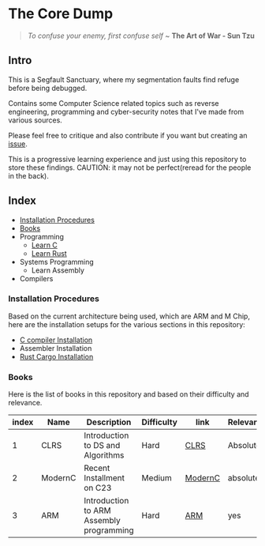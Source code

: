 # The Core Dump
>*To confuse your enemy, first confuse self* ~ **The Art of War - Sun Tzu**

## Intro
This is a Segfault Sanctuary, where my segmentation faults find refuge before being debugged.

Contains some Computer Science related topics such as reverse engineering, programming and cyber-security notes that I've made from various sources.

Please feel free to critique and also contribute if you want but creating an [issue](https://github.com/bernie-haxx/The-Core-Dump/issues/).

This is a progressive learning experience and just using this repository to store these findings. CAUTION: it may not be perfect(reread for the people in the back).



## Index

- [Installation Procedures](#installation-procedures)
- [Books](##Books)
- Programming
    - [Learn C](/Programming/Learn%20C/)
    - [Learn Rust](/Programming/Learn%20Rust/)
- Systems Programming
    - Learn Assembly
- Compilers

### Installation Procedures

Based on the current architecture being used, which are ARM and M Chip, here are the installation setups for the various sections in this repository:
- [C compiler Installation](/Programming/Learn%20C/README.md#Installation)
- Assembler Installation
- [Rust Cargo Installation](/Programming/Learn%20Rust/README.md#Installation)

### Books 

Here is the list of books in this repository and based on their difficulty and relevance.

| index | Name | Description | Difficulty | link | Relevance |
| ----- | ---- | ----------- | ---------- | ---- | --------- |
| 1     |CLRS| Introduction to DS and Algorithms | Hard | [CLRS](books/algorithms/Introduction.to.Algorithms.4th.Leiserson.Stein.Rivest.Cormen.MIT.Press.9780262046305.EBooksWorld.ir.pdf) | Absolutely |
| 2 | ModernC| Recent Installment on C23| Medium | [ModernC](books/programming/modernC.pdf)| absolutely|
|3| ARM| Introduction to ARM Assembly programming| Hard| [ARM](books/system%20programming/Introduction%20to%20Assembly%20Language%20Programming_%20From%20Soup%20to%20Nuts_.pdf)| yes|
